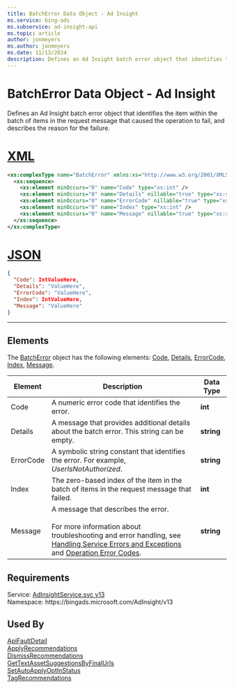 ```yaml
---
title: BatchError Data Object - Ad Insight
ms.service: bing-ads
ms.subservice: ad-insight-api
ms.topic: article
author: jonmeyers
ms.author: jonmeyers
ms.date: 11/13/2024
description: Defines an Ad Insight batch error object that identifies the item within the batch of items in the request message that caused the operation to fail, and describes the reason for the failure.
---
```

# BatchError Data Object - Ad Insight
Defines an Ad Insight batch error object that identifies the item within the batch of items in the request message that caused the operation to fail, and describes the reason for the failure.

# [XML](#tab/xml)

```xml
<xs:complexType name="BatchError" xmlns:xs="http://www.w3.org/2001/XMLSchema">
  <xs:sequence>
    <xs:element minOccurs="0" name="Code" type="xs:int" />
    <xs:element minOccurs="0" name="Details" nillable="true" type="xs:string" />
    <xs:element minOccurs="0" name="ErrorCode" nillable="true" type="xs:string" />
    <xs:element minOccurs="0" name="Index" type="xs:int" />
    <xs:element minOccurs="0" name="Message" nillable="true" type="xs:string" />
  </xs:sequence>
</xs:complexType>
```

# [JSON](#tab/json)

```json
{
  "Code": IntValueHere,
  "Details": "ValueHere",
  "ErrorCode": "ValueHere",
  "Index": IntValueHere,
  "Message": "ValueHere"
}
```

-----

## <a name="elements"></a>Elements

The [BatchError](batcherror.md) object has the following elements: [Code](#code), [Details](#details), [ErrorCode](#errorcode), [Index](#index), [Message](#message).

|Element|Description|Data Type|
|-----------|---------------|-------------|
|<a name="code"></a>Code|A numeric error code that identifies the error.|**int**|
|<a name="details"></a>Details|A message that provides additional details about the batch error. This string can be empty.|**string**|
|<a name="errorcode"></a>ErrorCode|A symbolic string constant that identifies the error. For example, *UserIsNotAuthorized*.|**string**|
|<a name="index"></a>Index|The zero-based index of the item in the batch of items in the request message that failed.|**int**|
|<a name="message"></a>Message|A message that describes the error.<br/><br/>For more information about troubleshooting and error handling, see [Handling Service Errors and Exceptions](../guides/handle-service-errors-exceptions.md) and [Operation Error Codes](../guides/operation-error-codes.md).|**string**|

## Requirements
Service: [AdInsightService.svc v13](https://adinsight.api.bingads.microsoft.com/Api/Advertiser/AdInsight/v13/AdInsightService.svc)  
Namespace: https\://bingads.microsoft.com/AdInsight/v13  

## Used By
[ApiFaultDetail](apifaultdetail.md)  
[ApplyRecommendations](applyrecommendations.md)  
[DismissRecommendations](dismissrecommendations.md)  
[GetTextAssetSuggestionsByFinalUrls](gettextassetsuggestionsbyfinalurls.md)  
[SetAutoApplyOptInStatus](setautoapplyoptinstatus.md)  
[TagRecommendations](tagrecommendations.md)  
